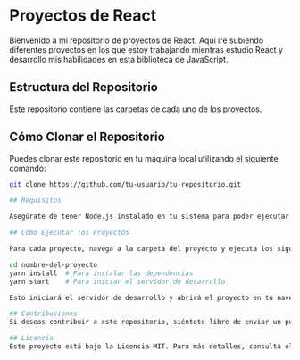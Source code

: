 # Proyectos de React

Bienvenido a mi repositorio de proyectos de React. Aquí iré subiendo diferentes proyectos en los que estoy trabajando mientras estudio React y desarrollo mis habilidades en esta biblioteca de JavaScript.

## Estructura del Repositorio

Este repositorio contiene las carpetas de cada uno de los proyectos.

## Cómo Clonar el Repositorio

Puedes clonar este repositorio en tu máquina local utilizando el siguiente comando:

```bash
git clone https://github.com/tu-usuario/tu-repositorio.git

## Requisitos

Asegúrate de tener Node.js instalado en tu sistema para poder ejecutar los proyectos. También necesitarás Yarn para manejar las dependencias.

## Cómo Ejecutar los Proyectos

Para cada proyecto, navega a la carpeta del proyecto y ejecuta los siguientes comandos:

cd nombre-del-proyecto
yarn install  # Para instalar las dependencias
yarn start    # Para iniciar el servidor de desarrollo

Esto iniciará el servidor de desarrollo y abrirá el proyecto en tu navegador.

## Contribuciones
Si deseas contribuir a este repositorio, siéntete libre de enviar un pull request o abrir un problema. Estoy siempre abierto a sugerencias y mejoras.

## Licencia
Este proyecto está bajo la Licencia MIT. Para más detalles, consulta el archivo LICENSE.